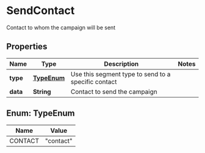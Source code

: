 

# SendContact

Contact to whom the campaign will be sent
## Properties

Name | Type | Description | Notes
------------ | ------------- | ------------- | -------------
**type** | [**TypeEnum**](#TypeEnum) | Use this segment type to send to a specific contact | 
**data** | **String** | Contact to send the campaign | 



## Enum: TypeEnum

Name | Value
---- | -----
CONTACT | &quot;contact&quot;



